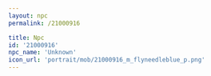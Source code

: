```yaml
---
layout: npc
permalink: /21000916

title: Npc
id: '21000916'
npc_name: 'Unknown'
icon_url: 'portrait/mob/21000916_m_flyneedleblue_p.png'
---
```

